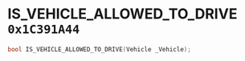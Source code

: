 # IS_VEHICLE_ALLOWED_TO_DRIVE `0x1C391A44`

```cpp
bool IS_VEHICLE_ALLOWED_TO_DRIVE(Vehicle _Vehicle);
```